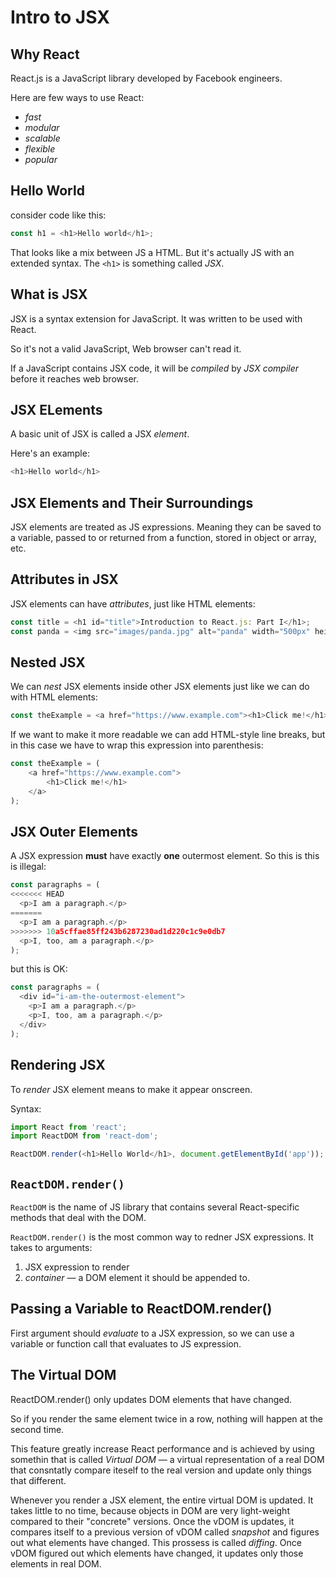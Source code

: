 # Intro to JSX

## Why React

React.js is a JavaScript library developed by Facebook engineers.

Here are few ways to use React:

* _fast_
* _modular_
* _scalable_
* _flexible_
* _popular_

## Hello World

consider code like this:

```javascript
const h1 = <h1>Hello world</h1>;
```

That looks like a mix between JS a HTML. But it's actually JS with an extended syntax. The `<h1>` is something called _JSX_.

## What is JSX

JSX is a syntax extension for JavaScript. It was written to be used with React.

So it's not a valid JavaScript, Web browser can't read it.

If a JavaScript contains JSX code, it will be _compiled_ by _JSX compiler_ before it reaches web browser.

## JSX ELements

A basic unit of JSX is called a JSX _element_.

Here's an example:

```javascript
<h1>Hello world</h1>
```

## JSX Elements and Their Surroundings

JSX elements are treated as JS expressions. Meaning they can be saved to a variable, passed to or returned from a function, stored in object or array, etc.

## Attributes in JSX

JSX elements can have _attributes_, just like HTML elements:

```javascript
const title = <h1 id="title">Introduction to React.js: Part I</h1>;
const panda = <img src="images/panda.jpg" alt="panda" width="500px" height="500px" />;
```

## Nested JSX

We can _nest_ JSX elements inside other JSX elements just like we can do with HTML elements:

```javascript
const theExample = <a href="https://www.example.com"><h1>Click me!</h1></a>;
```

If we want to make it more readable we can add HTML-style line breaks, but in this case we have to wrap this expression into parenthesis:

```javascript
const theExample = (
    <a href="https://www.example.com">
        <h1>Click me!</h1>
    </a>
);
```

## JSX Outer Elements

A JSX expression **must** have exactly **one** outermost element. So this is this is illegal:

```javascript
const paragraphs = (
<<<<<<< HEAD
  <p>I am a paragraph.</p>
=======
  <p>I am a paragraph.</p>
>>>>>>> 10a5cffae85ff243b6287230ad1d220c1c9e0db7
  <p>I, too, am a paragraph.</p>
);
```

but this is OK:

```javascript
const paragraphs = (
  <div id="i-am-the-outermost-element">
    <p>I am a paragraph.</p>
    <p>I, too, am a paragraph.</p>
  </div>
);
```

## Rendering JSX

To _render_ JSX element means to make it appear onscreen.

Syntax:

```javascript
import React from 'react';
import ReactDOM from 'react-dom';

ReactDOM.render(<h1>Hello World</h1>, document.getElementById('app'));
```

## `ReactDOM.render()`

`ReactDOM` is the name of JS library that contains several React-specific methods that deal with the DOM.

`ReactDOM.render()` is the most common way to redner JSX expressions. It takes to arguments:

1. JSX expression to render
2. _container_ — a DOM element it should be appended to.

## Passing a Variable to ReactDOM.render()

First argument should _evaluate_ to a JSX expression, so we can use a variable or function call that evaluates to JS expression.

## The Virtual DOM

ReactDOM.render() only updates DOM elements that have changed.

So if you render the same element twice in a row, nothing will happen at the second time.

This feature greatly increase React performance and is achieved by using somethin that is called _Virtual DOM_ — a virtual representation of a real DOM that consntatly compare iteself to the real version and update only things that different.

Whenever you render a JSX element, the entire virtual DOM is updated. It takes little to no time, because objects in DOM are very light-weight compared to their "concrete" versions. Once the vDOM is updates, it compares itself to a previous version of vDOM called _snapshot_ and figures out what elements have changed. This prossess is called _diffing_. Once vDOM figured out which elements have changed, it updates only those elements in real DOM.
